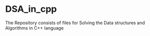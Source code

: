 # DSA_in_cpp
The Repository consists of files for Solving the Data structures and Algorithms in C++ language 
